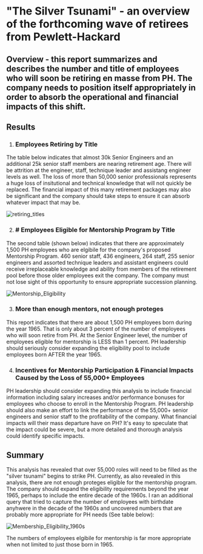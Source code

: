 # "The Silver Tsunami" - an overview of the forthcoming wave of retirees from Pewlett-Hackard
## Overview - this report summarizes and describes the number and title of employees who will soon be retiring en masse from PH. The company needs to position itself appropriately in order to absorb the operational and financial impacts of this shift.
## Results
1. ### Employees Retiring by Title

The table below indicates that almost 30k Senior Engineers and an additional 25k senior staff members are nearing retirement age. There will be attrition at the engineer, staff, technique leader and assistang engineer levels as well. The loss of more than 50,000 senior professionals represents a huge loss of insitutional and technical knowledge that will not quickly be replaced. The financial impact of this many retirement packages may also be significant and the company should take steps to ensure it can absorb whatever impact that may be.

![retiring_titles](https://user-images.githubusercontent.com/106618404/183327930-94e02b44-7a2c-4103-b0c0-0ec46bd053b4.PNG)

2. ### # Employees Eligible for Mentorship Program by Title
The second table (shown below) indicates that there are approximately 1,500 PH employees who are elgibile for the company's proposed Mentorship Program. 460 senior staff, 436 engineers, 264 staff, 255 senior engineers and assorted technique leaders and assistant engineers could receive irreplaceable knowledge and ability from members of the retirement pool before those older employees exit the company. The company must not lose sight of this opportunity to ensure appropriate succession planning.

![Mentorship_Eligibility](https://user-images.githubusercontent.com/106618404/183328896-d11510bb-5267-48eb-a3ef-5e3bf1d9a4ea.PNG)


3. ### More than enough mentors, not enough proteges
This report indicates that there are about 1,500 PH employees born during the year 1965. That is only about 3 percent of the number of employees who will soon retire from PH. At the Senior Engineer level, the number of employees eligible for mentorship is LESS than 1 percent. PH leadership should seriously consider expanding the eligibility pool to include employees born AFTER the year 1965. 

4. ### Incentives for Mentorship Participation & Financial Impacts Caused by the Loss of 55,000+ Employees
PH leadership should consider expanding this analysis to include financial information including salary increases and/or performance bonuses for employees who choose to enroll in the Mentorship Program. PH leadership should also make an effort to link the performance of the 55,000+ senior engineers and senior staff to the profitability of the company. What financial impacts will their mass departure have on PH? It's easy to speculate that the impact could be severe, but a more detailed and thorough analysis could identify specific impacts. 

## Summary
This analysis has revealed that over 55,000 roles will need to be filled as the "silver tsunami" begins to strike PH. Currently, as also revealed in this analysis, there are not enough proteges eligible for the mentorship program. The company should expand the eligibility requirements beyond the year 1965, perhaps to include the entire decade of the 1960s. I ran an additional query that tried to capture the number of employees with birthdate anyhwere in the decade of the 1960s and uncovered numbers that are probably more appropriate for PH needs (See table below):

![Membership_Eligibility_1960s](https://user-images.githubusercontent.com/106618404/183333194-927dfa21-ecc8-4b1b-a7df-bd899e63889d.PNG)

The numbers of employees elgibile for mentorship is far more appropriate when not limited to just those born in 1965. 
